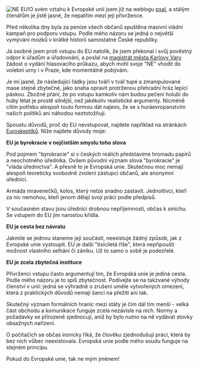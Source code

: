 <!-- dcterms:identifier = riderweblog#54 -->
<!-- dcterms:title = Ne mým jménem! -->
<!-- np9:categoryId = 2 -->
<!-- x4w:category = Lidé a jiná zvěř -->
<!-- np9:authorId = 1 -->
<!-- np9:authorEmail = michal.valasek@altairis.cz -->
<!-- dcterms:creator = Michal Altair Valášek -->
<!-- dcterms:created = 2003-05-17T14:07:22+02:00 -->
<!-- dcterms:date = 2003-05-17T14:07:22+02:00 -->

![NE EU!](https://www.cdn.altairis.cz/Blog/ne-eu.gif)O svém vztahu k Evropské unii jsem již na weblogu [psal](/ShowRecord.aspx?day=20030221#045529), a stálým čtenářům je jistě jasné, že nepatřím mezi její přívržence.

Před několika dny byla za peníze všech občanů spuštěna masivní vládní kampaň pro podporu vstupu. Podle mého názoru se jedná o největší vymývání mozků v krátké historii samostatné České republiky.

Já osobně jsem proti vstupu do EU natolik, že jsem překonal i svůj pověstný odpor k úřadům a úřadovoání, a poslal na [magistrát města Karlovy Vary](http://www.mmkv.cz/) žádost o vydání hlasovacího průkazu, abych mohl svoje "NE" vhodit do volební urny i v Praze, kde momentálně pobývám.

Je mi jasné, že následující řádky jsou tváří v tvář tupé a zmanipulované mase stejně zbytečné, jako snaha opravit protrženou přehradní hráz lepící páskou. Zbožné přání, že po vstupu kamkoliv nám budou pečení holubi do huby létat je prostě silnější, než jakékoliv realistické argumenty. Nicméně cítím potřebu alespoň touto formou dát najevo, že se s huráevropanstvím našich politiků ani náhodou neztotožňuji.

Spoustu důvodů, proč do EU nevstupovat, najdete například na stránkách [Euroskeptiků](http://www.euroskeptik.cz/). Níže najdete důvody moje:

**EU je byrokracie v nejčistším smyslu toho slova**

Pod pojmem "byrokracie" si v českých reálích představíme hromadu papírů a neochotného úředníka. Ovšem původní význam slova "byrokracie" je "vláda úřednictva". A přesně to je Evropská unie. Skutečnou moc nemají alespoň teoreticky svobodně zvolení zástupci občanů, ale anonymní úředníci.

Armáda mravenečků, kolos, který nelze snadno zastavit. Jednotlivci, kteří za nic nemohou, kteří jenom dělají svoji práci podle předpisů.

V současném stavu jsou úředníci drobnou nepříjemností, občas k smíchu. Se vstupem do EU jim narostou křídla.

**EU je cesta bez návratu**

Jakmile se jednou staneme její součástí, neexistuje žádný způsob, jak z Evropské unie vystoupit. EU je další "tisíciletá říše", která nepřipouští možnost vlastního selhání či zániku. Už to samo o sobě je podezřelé.

**EU je zcela zbytečná instituce**

Přívrženci vstupu často argumentují tím, že Evropská unie je jediná cesta. Podle mého názoru je to spíš zbytečnost. Podívejte se na takzvané výhody členství v unii: jedná se výhradně o zrušení uměle vytvořených omezení, která z praktických důvodů nemají šanci na přežití ani tak.

Skutečný význam formálních hranic mezi státy je čím dál tím menší - velká část obchodu a komunikace funguje zcela nezávisle na nich. Normy a požadavky se přirozeně sjednocují, aniž by bylo nutno na ně vydávat stovky obsažných nařízení.

O počítačích se občas ironicky říká, že člověku zjednodušují práci, která by bez nich vůbec neexistovala. Evropská unie podle mého soudu funguje na stejném principu.

Pokud do Evropské unie, tak ne mým jménem!